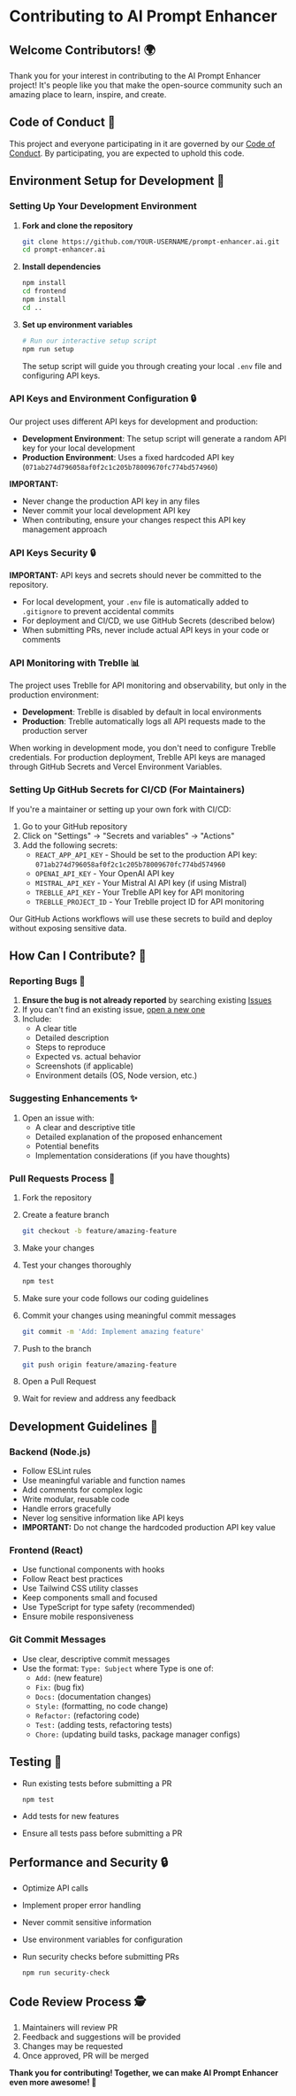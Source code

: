 # Contributing to AI Prompt Enhancer

## Welcome Contributors! 🌍

Thank you for your interest in contributing to the AI Prompt Enhancer project! It's people like you that make the open-source community such an amazing place to learn, inspire, and create.

## Code of Conduct 🤝

This project and everyone participating in it are governed by our [Code of Conduct](CODE_OF_CONDUCT.md). By participating, you are expected to uphold this code.

## Environment Setup for Development 🔧

### Setting Up Your Development Environment

1. **Fork and clone the repository**

   ```bash
   git clone https://github.com/YOUR-USERNAME/prompt-enhancer.ai.git
   cd prompt-enhancer.ai
   ```

2. **Install dependencies**

   ```bash
   npm install
   cd frontend
   npm install
   cd ..
   ```

3. **Set up environment variables**

   ```bash
   # Run our interactive setup script
   npm run setup
   ```

   The setup script will guide you through creating your local `.env` file and configuring API keys.

### API Keys and Environment Configuration 🔒

Our project uses different API keys for development and production:

- **Development Environment**: The setup script will generate a random API key for your local development
- **Production Environment**: Uses a fixed hardcoded API key (`071ab274d796058af0f2c1c205b78009670fc774bd574960`)

**IMPORTANT:**

- Never change the production API key in any files
- Never commit your local development API key
- When contributing, ensure your changes respect this API key management approach

### API Keys Security 🔒

**IMPORTANT:** API keys and secrets should never be committed to the repository.

- For local development, your `.env` file is automatically added to `.gitignore` to prevent accidental commits
- For deployment and CI/CD, we use GitHub Secrets (described below)
- When submitting PRs, never include actual API keys in your code or comments

### API Monitoring with Treblle 📊

The project uses Treblle for API monitoring and observability, but only in the production environment:

- **Development**: Treblle is disabled by default in local environments
- **Production**: Treblle automatically logs all API requests made to the production server

When working in development mode, you don't need to configure Treblle credentials. For production deployment, Treblle API keys are managed through GitHub Secrets and Vercel Environment Variables.

### Setting Up GitHub Secrets for CI/CD (For Maintainers)

If you're a maintainer or setting up your own fork with CI/CD:

1. Go to your GitHub repository
2. Click on "Settings" → "Secrets and variables" → "Actions"
3. Add the following secrets:
   - `REACT_APP_API_KEY` - Should be set to the production API key: `071ab274d796058af0f2c1c205b78009670fc774bd574960`
   - `OPENAI_API_KEY` - Your OpenAI API key
   - `MISTRAL_API_KEY` - Your Mistral AI API key (if using Mistral)
   - `TREBLLE_API_KEY` - Your Treblle API key for API monitoring
   - `TREBLLE_PROJECT_ID` - Your Treblle project ID for API monitoring

Our GitHub Actions workflows will use these secrets to build and deploy without exposing sensitive data.

## How Can I Contribute? 🚀

### Reporting Bugs 🐛

1. **Ensure the bug is not already reported** by searching existing [Issues](https://github.com/Treblle/prompt-enhancer.ai/issues)
2. If you can't find an existing issue, [open a new one](https://github.com/Treblle/prompt-enhancer.ai/issues/new)
3. Include:
   - A clear title
   - Detailed description
   - Steps to reproduce
   - Expected vs. actual behavior
   - Screenshots (if applicable)
   - Environment details (OS, Node version, etc.)

### Suggesting Enhancements ✨

1. Open an issue with:
   - A clear and descriptive title
   - Detailed explanation of the proposed enhancement
   - Potential benefits
   - Implementation considerations (if you have thoughts)

### Pull Requests Process 🔧

1. Fork the repository
2. Create a feature branch

   ```bash
   git checkout -b feature/amazing-feature
   ```

3. Make your changes

4. Test your changes thoroughly

   ```bash
   npm test
   ```

5. Make sure your code follows our coding guidelines

6. Commit your changes using meaningful commit messages

   ```bash
   git commit -m 'Add: Implement amazing feature'
   ```

7. Push to the branch

   ```bash
   git push origin feature/amazing-feature
   ```

8. Open a Pull Request

9. Wait for review and address any feedback

## Development Guidelines 📝

### Backend (Node.js)

- Follow ESLint rules
- Use meaningful variable and function names
- Add comments for complex logic
- Write modular, reusable code
- Handle errors gracefully
- Never log sensitive information like API keys
- **IMPORTANT:** Do not change the hardcoded production API key value

### Frontend (React)

- Use functional components with hooks
- Follow React best practices
- Use Tailwind CSS utility classes
- Keep components small and focused
- Use TypeScript for type safety (recommended)
- Ensure mobile responsiveness

### Git Commit Messages

- Use clear, descriptive commit messages
- Use the format: `Type: Subject` where Type is one of:
  - `Add:` (new feature)
  - `Fix:` (bug fix)
  - `Docs:` (documentation changes)
  - `Style:` (formatting, no code change)
  - `Refactor:` (refactoring code)
  - `Test:` (adding tests, refactoring tests)
  - `Chore:` (updating build tasks, package manager configs)

## Testing 🧪

- Run existing tests before submitting a PR

  ```bash
  npm test
  ```

- Add tests for new features
- Ensure all tests pass before submitting a PR

## Performance and Security 🔒

- Optimize API calls
- Implement proper error handling
- Never commit sensitive information
- Use environment variables for configuration
- Run security checks before submitting PRs

  ```bash
  npm run security-check
  ```

## Code Review Process 🕵️

1. Maintainers will review PR
2. Feedback and suggestions will be provided
3. Changes may be requested
4. Once approved, PR will be merged

**Thank you for contributing! Together, we can make AI Prompt Enhancer even more awesome! 🌟**
